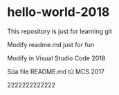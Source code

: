 ﻿# hello-world-2018
This repository is just for learning git

Modify readme.md just for fun

Modify in Visual Studio Code 2018

Sửa file README.md từ MCS 2017 

2222222222222